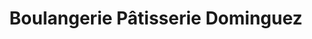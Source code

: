 ---
title: "Boulangerie Pâtisserie Dominguez"
url: /courrieres/boulangerie-patisserie-dominguez/
shop: Bäckerei
---